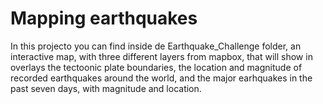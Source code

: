 # Mapping earthquakes
In this projecto you can find inside de Earthquake_Challenge folder, an interactive map, with three different layers from mapbox, that will show in overlays the tectoonic plate boundaries, the location and magnitude of recorded earthquakes around the world, and the major earhquakes in the past seven days, with magnitude and location.
